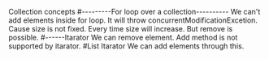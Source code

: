 Collection concepts
#---------For loop over a collection----------
We can't add elements inside for loop. It will throw concurrentModificationExcetion. Cause size is not fixed. Every time size will increase. But remove is possible.
#------Itarator
We can remove element. Add method is not supported by itarator.
#List Itarator
We can add elements through this.
